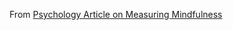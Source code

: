 From [Psychology Article on Measuring Mindfulness](https://positivepsychology.com/mindfulness-questionnaires-scales-assessments-awareness/)  

